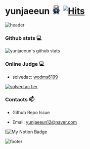 # yunjaeeun&nbsp;<img src="https://github.com/Kinetic27/Kinetic27/blob/master/sans.gif" width="30" height="30%"> [![Hits](https://hits.seeyoufarm.com/api/count/incr/badge.svg?url=https%3A%2F%2Fgithub.com%2FKinetic27%2FKinetic27)](https://hits.seeyoufarm.com) 

![header](https://capsule-render.vercel.app/api?type=wave&color=gradient&height=300&section=header&text=yunjaeeun's%20Github&fontSize=40)

### Github stats 💻
![yunjaeeun's github stats](https://github-readme-stats.vercel.app/api?username=yunjaeeun&show_icons=true)
<p>
  <em>

  </em>  
</p>

    
### Online Judge 💻

  * solvedac: [wodms6199](https://solved.ac/profile/wodms6199)
  
[![solved.ac tier](http://mazassumnida.wtf/api/generate_badge?boj=wodms6199)](https://solved.ac/wodms6199)

### Contacts 📫

* Github Repo Issue 
* Email: yunjaeeun12@naver.com

  <!--<div align=center>-->
  
[![My Notion Badge](https://img.shields.io/badge/build-Link-brightgreen?style=Notion&logo=Notion&logoColor=black&label=Notion&labelColor=white&color=white&cacheSeconds=https%3A%2F%2Fwww.notion.so%2FHOME-d94dfeed6198448da1e04908329dc961%3Fpvs%3D4&link=https%3A%2F%2Fwww.notion.so%2FHOME-d94dfeed6198448da1e04908329dc961%3Fpvs%3D4)
  
![footer](https://capsule-render.vercel.app/api?type=wave&color=gradient&height=150&section=footer)

